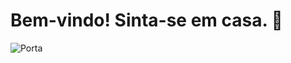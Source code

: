 
# Bem-vindo! Sinta-se em casa. 👋
![Porta](https://www.google.com/url?sa=i&url=https%3A%2F%2Fimgur.com%2Fgallery%2Fnether-portal-gif-LMj0fqQ&psig=AOvVaw3MFk347fgwNvbnykQnY6Xu&ust=1742402146042000&source=images&cd=vfe&opi=89978449&ved=0CBQQjRxqFwoTCLCXw_qHlIwDFQAAAAAdAAAAABAE)
 
  
  


<!--
**TheMolina/TheMolina** is a ✨ _special_ ✨ repository because its `README.md` (this file) appears on your GitHub profile.

Here are some ideas to get you started:

- 🔭 I’m currently working on ...
- 🌱 I’m currently learning ...
- 👯 I’m looking to collaborate on ...
- 🤔 I’m looking for help with ...
- 💬 Ask me about ...
- 📫 How to reach me: ...
- 😄 Pronouns: ...
- ⚡ Fun fact: ...
-->
